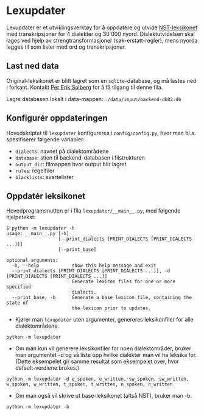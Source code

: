 # Lexupdater 

Lexupdater er et utviklingsverktøy for å oppdatere og utvide [NST-leksikonet](https://www.nb.no/sprakbanken/ressurskatalog/oai-nb-no-sbr-23/) med transkripsjoner for
4 dialekter og 30 000 nyord. Dialektutvidelsen skal lages ved hjelp av
strengtransformasjoner (søk-erstatt-regler), mens nyorda legges til som lister med ord og
transkripsjoner.

## Last ned data
Original-leksikonet er blitt lagret som en `sqlite`-database, 
og må lastes ned i forkant. Kontakt [Per Erik Solberg](https://github.com/peresolb) for å få tilgang til denne fila. 

Lagre databasen lokalt i data-mappen: `./data/input/backend-db02.db`

## Konfigurér oppdateringen

Hovedskriptet til `lexupdater` konfigureres i `config/config.py`, 
hvor man bl.a. spesifiserer følgende variabler: 

* `dialects`: navnet på dialektområdene
* `database`: stien til backend-databasen i filstrukturen
* `output_dir`: filmappen hvor output blir lagret
* `rules`: regelfiler 
* `blacklists`: svartelister


## Oppdatér leksikonet
Hovedprogramsnutten er i fila `lexupdater/__main__.py`, med følgende hjelpetekst: 

```commandline
$ python -m lexupdater -h   
usage: __main__.py [-h]
                   [--print_dialects [PRINT_DIALECTS [PRINT_DIALECTS ...]]]
                   [--print_base]

optional arguments:
  -h, --help            show this help message and exit
  --print_dialects [PRINT_DIALECTS [PRINT_DIALECTS ...]], -d [PRINT_DIALECTS [PRINT_DIALECTS ...]]
                        Generate lexicon files for one or more specified
                        dialects.
  --print_base, -b      Generate a base lexicon file, containing the state of
                        the lexicon prior to updates.

```

* Kjører man `lexupdater` uten argumenter, genereres leksikonfiler for alle dialektområdene. 
``` commandline
python -m lexupdater 
```

* Om man kun vil generere leksikonfiler for noen dialektområder, 
bruker man argumentet -d og så liste opp hvilke dialekter man vil ha leksika for. 
  (Dette eksempelet gir samme resultat som eksempelet over, hvor default-verdiene brukes.) 
```commandline
python -m lexupdater -d e_spoken, e_written, sw_spoken, sw_written, w_spoken, w_written, t_spoken, t_written, n_spoken, n_written
```

* Om man også vil skrive ut base-leksikonet (altså NST), bruker man -b.
```commandline
python -m lexupdater -b
```

